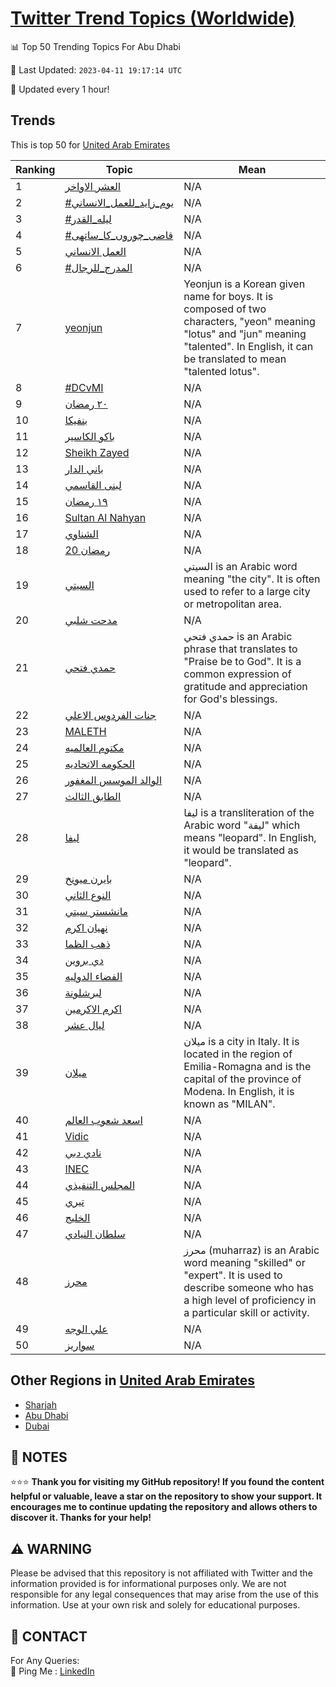 [Twitter Trend Topics (Worldwide)](https://github.com/ErcinDedeoglu/Twitter-Trend-Topics)
==========


📊 Top 50 Trending Topics For Abu Dhabi

📆 Last Updated: `2023-04-11 19:17:14 UTC`

🔧 Updated every 1 hour!


## Trends

This is top 50 for [United Arab Emirates](</United Arab Emirates>)

| Ranking | Topic | Mean |
| ------- | ------------ | ------------ |
| 1 | [العشر الاواخر](http://twitter.com/search?q=%d8%a7%d9%84%d8%b9%d8%b4%d8%b1+%d8%a7%d9%84%d8%a7%d9%88%d8%a7%d8%ae%d8%b1) | N/A |
| 2 | [#يوم_زايد_للعمل_الانساني](http://twitter.com/search?q=%23%d9%8a%d9%88%d9%85_%d8%b2%d8%a7%d9%8a%d8%af_%d9%84%d9%84%d8%b9%d9%85%d9%84_%d8%a7%d9%84%d8%a7%d9%86%d8%b3%d8%a7%d9%86%d9%8a) | N/A |
| 3 | [#ليله_القدر](http://twitter.com/search?q=%23%d9%84%d9%8a%d9%84%d9%87_%d8%a7%d9%84%d9%82%d8%af%d8%b1) | N/A |
| 4 | [#قاضی_چوروں_کا_ساتھی](http://twitter.com/search?q=%23%d9%82%d8%a7%d8%b6%db%8c_%da%86%d9%88%d8%b1%d9%88%da%ba_%da%a9%d8%a7_%d8%b3%d8%a7%d8%aa%da%be%db%8c) | N/A |
| 5 | [العمل الانساني](http://twitter.com/search?q=%d8%a7%d9%84%d8%b9%d9%85%d9%84+%d8%a7%d9%84%d8%a7%d9%86%d8%b3%d8%a7%d9%86%d9%8a) | N/A |
| 6 | [#المدرج_للرجال](http://twitter.com/search?q=%23%d8%a7%d9%84%d9%85%d8%af%d8%b1%d8%ac_%d9%84%d9%84%d8%b1%d8%ac%d8%a7%d9%84) | N/A |
| 7 | [yeonjun](http://twitter.com/search?q=yeonjun) | Yeonjun is a Korean given name for boys. It is composed of two characters, "yeon" meaning "lotus" and "jun" meaning "talented". In English, it can be translated to mean "talented lotus". |
| 8 | [#DCvMI](http://twitter.com/search?q=%23DCvMI) | N/A |
| 9 | [٢٠ رمضان](http://twitter.com/search?q=%d9%a2%d9%a0+%d8%b1%d9%85%d8%b6%d8%a7%d9%86) | N/A |
| 10 | [بنفيكا](http://twitter.com/search?q=%d8%a8%d9%86%d9%81%d9%8a%d9%83%d8%a7) | N/A |
| 11 | [باكو الكاسير](http://twitter.com/search?q=%d8%a8%d8%a7%d9%83%d9%88+%d8%a7%d9%84%d9%83%d8%a7%d8%b3%d9%8a%d8%b1) | N/A |
| 12 | [Sheikh Zayed](http://twitter.com/search?q=Sheikh+Zayed) | N/A |
| 13 | [باني الدار](http://twitter.com/search?q=%d8%a8%d8%a7%d9%86%d9%8a+%d8%a7%d9%84%d8%af%d8%a7%d8%b1) | N/A |
| 14 | [لبنى القاسمي](http://twitter.com/search?q=%d9%84%d8%a8%d9%86%d9%89+%d8%a7%d9%84%d9%82%d8%a7%d8%b3%d9%85%d9%8a) | N/A |
| 15 | [١٩ رمضان](http://twitter.com/search?q=%d9%a1%d9%a9+%d8%b1%d9%85%d8%b6%d8%a7%d9%86) | N/A |
| 16 | [Sultan Al Nahyan](http://twitter.com/search?q=Sultan+Al+Nahyan) | N/A |
| 17 | [الشناوي](http://twitter.com/search?q=%d8%a7%d9%84%d8%b4%d9%86%d8%a7%d9%88%d9%8a) | N/A |
| 18 | [20 رمضان](http://twitter.com/search?q=20+%d8%b1%d9%85%d8%b6%d8%a7%d9%86) | N/A |
| 19 | [السيتي](http://twitter.com/search?q=%d8%a7%d9%84%d8%b3%d9%8a%d8%aa%d9%8a) | السيتي is an Arabic word meaning "the city". It is often used to refer to a large city or metropolitan area. |
| 20 | [مدحت شلبي](http://twitter.com/search?q=%d9%85%d8%af%d8%ad%d8%aa+%d8%b4%d9%84%d8%a8%d9%8a) | N/A |
| 21 | [حمدي فتحي](http://twitter.com/search?q=%d8%ad%d9%85%d8%af%d9%8a+%d9%81%d8%aa%d8%ad%d9%8a) | حمدي فتحي is an Arabic phrase that translates to "Praise be to God". It is a common expression of gratitude and appreciation for God's blessings. |
| 22 | [جنات الفردوس الاعلي](http://twitter.com/search?q=%d8%ac%d9%86%d8%a7%d8%aa+%d8%a7%d9%84%d9%81%d8%b1%d8%af%d9%88%d8%b3+%d8%a7%d9%84%d8%a7%d8%b9%d9%84%d9%8a) | N/A |
| 23 | [MALETH](http://twitter.com/search?q=MALETH) | N/A |
| 24 | [مكتوم العالميه](http://twitter.com/search?q=%d9%85%d9%83%d8%aa%d9%88%d9%85+%d8%a7%d9%84%d8%b9%d8%a7%d9%84%d9%85%d9%8a%d9%87) | N/A |
| 25 | [الحكومه الاتحاديه](http://twitter.com/search?q=%d8%a7%d9%84%d8%ad%d9%83%d9%88%d9%85%d9%87+%d8%a7%d9%84%d8%a7%d8%aa%d8%ad%d8%a7%d8%af%d9%8a%d9%87) | N/A |
| 26 | [الوالد الموسس المغفور](http://twitter.com/search?q=%d8%a7%d9%84%d9%88%d8%a7%d9%84%d8%af+%d8%a7%d9%84%d9%85%d9%88%d8%b3%d8%b3+%d8%a7%d9%84%d9%85%d8%ba%d9%81%d9%88%d8%b1) | N/A |
| 27 | [الطابق الثالث](http://twitter.com/search?q=%d8%a7%d9%84%d8%b7%d8%a7%d8%a8%d9%82+%d8%a7%d9%84%d8%ab%d8%a7%d9%84%d8%ab) | N/A |
| 28 | [ليفا](http://twitter.com/search?q=%d9%84%d9%8a%d9%81%d8%a7) | ليفا is a transliteration of the Arabic word "ليفة" which means "leopard". In English, it would be translated as "leopard". |
| 29 | [بايرن ميونخ](http://twitter.com/search?q=%d8%a8%d8%a7%d9%8a%d8%b1%d9%86+%d9%85%d9%8a%d9%88%d9%86%d8%ae) | N/A |
| 30 | [النوع الثاني](http://twitter.com/search?q=%d8%a7%d9%84%d9%86%d9%88%d8%b9+%d8%a7%d9%84%d8%ab%d8%a7%d9%86%d9%8a) | N/A |
| 31 | [مانشستر سيتي](http://twitter.com/search?q=%d9%85%d8%a7%d9%86%d8%b4%d8%b3%d8%aa%d8%b1+%d8%b3%d9%8a%d8%aa%d9%8a) | N/A |
| 32 | [نهيان اكرم](http://twitter.com/search?q=%d9%86%d9%87%d9%8a%d8%a7%d9%86+%d8%a7%d9%83%d8%b1%d9%85) | N/A |
| 33 | [ذهب الظما](http://twitter.com/search?q=%d8%b0%d9%87%d8%a8+%d8%a7%d9%84%d8%b8%d9%85%d8%a7) | N/A |
| 34 | [دي بروين](http://twitter.com/search?q=%d8%af%d9%8a+%d8%a8%d8%b1%d9%88%d9%8a%d9%86) | N/A |
| 35 | [الفضاء الدوليه](http://twitter.com/search?q=%d8%a7%d9%84%d9%81%d8%b6%d8%a7%d8%a1+%d8%a7%d9%84%d8%af%d9%88%d9%84%d9%8a%d9%87) | N/A |
| 36 | [لبرشلونة](http://twitter.com/search?q=%d9%84%d8%a8%d8%b1%d8%b4%d9%84%d9%88%d9%86%d8%a9) | N/A |
| 37 | [اكرم الاكرمين](http://twitter.com/search?q=%d8%a7%d9%83%d8%b1%d9%85+%d8%a7%d9%84%d8%a7%d9%83%d8%b1%d9%85%d9%8a%d9%86) | N/A |
| 38 | [ليال عشر](http://twitter.com/search?q=%d9%84%d9%8a%d8%a7%d9%84+%d8%b9%d8%b4%d8%b1) | N/A |
| 39 | [ميلان](http://twitter.com/search?q=%d9%85%d9%8a%d9%84%d8%a7%d9%86) | ميلان is a city in Italy. It is located in the region of Emilia-Romagna and is the capital of the province of Modena. In English, it is known as "MILAN". |
| 40 | [اسعد شعوب العالم](http://twitter.com/search?q=%d8%a7%d8%b3%d8%b9%d8%af+%d8%b4%d8%b9%d9%88%d8%a8+%d8%a7%d9%84%d8%b9%d8%a7%d9%84%d9%85) | N/A |
| 41 | [Vidic](http://twitter.com/search?q=Vidic) | N/A |
| 42 | [نادي دبي](http://twitter.com/search?q=%d9%86%d8%a7%d8%af%d9%8a+%d8%af%d8%a8%d9%8a) | N/A |
| 43 | [INEC](http://twitter.com/search?q=INEC) | N/A |
| 44 | [المجلس التنفيذي](http://twitter.com/search?q=%d8%a7%d9%84%d9%85%d8%ac%d9%84%d8%b3+%d8%a7%d9%84%d8%aa%d9%86%d9%81%d9%8a%d8%b0%d9%8a) | N/A |
| 45 | [تيري](http://twitter.com/search?q=%d8%aa%d9%8a%d8%b1%d9%8a) | N/A |
| 46 | [الخليج](http://twitter.com/search?q=%d8%a7%d9%84%d8%ae%d9%84%d9%8a%d8%ac) | N/A |
| 47 | [سلطان النيادي](http://twitter.com/search?q=%d8%b3%d9%84%d8%b7%d8%a7%d9%86+%d8%a7%d9%84%d9%86%d9%8a%d8%a7%d8%af%d9%8a) | N/A |
| 48 | [محرز](http://twitter.com/search?q=%d9%85%d8%ad%d8%b1%d8%b2) | محرز (muharraz) is an Arabic word meaning "skilled" or "expert". It is used to describe someone who has a high level of proficiency in a particular skill or activity. |
| 49 | [علي الوجه](http://twitter.com/search?q=%d8%b9%d9%84%d9%8a+%d8%a7%d9%84%d9%88%d8%ac%d9%87) | N/A |
| 50 | [سواريز](http://twitter.com/search?q=%d8%b3%d9%88%d8%a7%d8%b1%d9%8a%d8%b2) | N/A |



## Other Regions in [United Arab Emirates](</United Arab Emirates>)

* [Sharjah](</United Arab Emirates/Sharjah.md>)
* [Abu Dhabi](</United Arab Emirates/Abu Dhabi.md>)
* [Dubai](</United Arab Emirates/Dubai.md>)



## 📝 NOTES

⭐⭐⭐ **Thank you for visiting my GitHub repository! If you found the content helpful or valuable, leave a star on the repository to show your support. It encourages me to continue updating the repository and allows others to discover it. Thanks for your help!**


## ⚠️ WARNING

Please be advised that this repository is not affiliated with Twitter and the information provided is for informational purposes only. We are not responsible for any legal consequences that may arise from the use of this information. Use at your own risk and solely for educational purposes.


## 📨 CONTACT

 For Any Queries:  
            🏓 Ping Me : [LinkedIn](https://www.linkedin.com/in/ercindedeoglu/)
